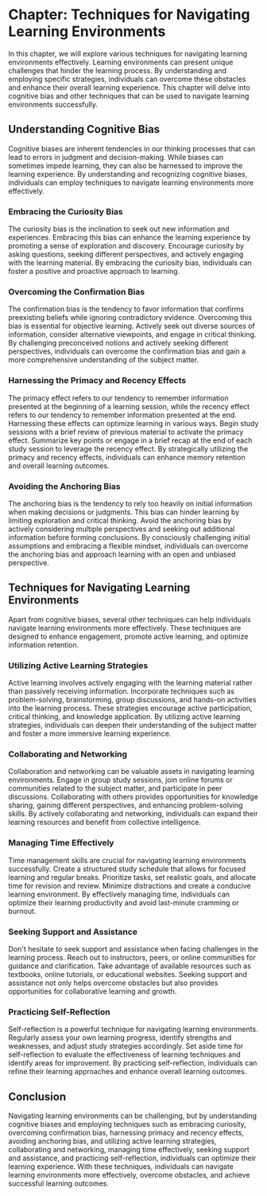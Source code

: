 Chapter: Techniques for Navigating Learning Environments
========================================================

In this chapter, we will explore various techniques for navigating learning environments effectively. Learning environments can present unique challenges that hinder the learning process. By understanding and employing specific strategies, individuals can overcome these obstacles and enhance their overall learning experience. This chapter will delve into cognitive bias and other techniques that can be used to navigate learning environments successfully.

Understanding Cognitive Bias
----------------------------

Cognitive biases are inherent tendencies in our thinking processes that can lead to errors in judgment and decision-making. While biases can sometimes impede learning, they can also be harnessed to improve the learning experience. By understanding and recognizing cognitive biases, individuals can employ techniques to navigate learning environments more effectively.

### Embracing the Curiosity Bias

The curiosity bias is the inclination to seek out new information and experiences. Embracing this bias can enhance the learning experience by promoting a sense of exploration and discovery. Encourage curiosity by asking questions, seeking different perspectives, and actively engaging with the learning material. By embracing the curiosity bias, individuals can foster a positive and proactive approach to learning.

### Overcoming the Confirmation Bias

The confirmation bias is the tendency to favor information that confirms preexisting beliefs while ignoring contradictory evidence. Overcoming this bias is essential for objective learning. Actively seek out diverse sources of information, consider alternative viewpoints, and engage in critical thinking. By challenging preconceived notions and actively seeking different perspectives, individuals can overcome the confirmation bias and gain a more comprehensive understanding of the subject matter.

### Harnessing the Primacy and Recency Effects

The primacy effect refers to our tendency to remember information presented at the beginning of a learning session, while the recency effect refers to our tendency to remember information presented at the end. Harnessing these effects can optimize learning in various ways. Begin study sessions with a brief review of previous material to activate the primacy effect. Summarize key points or engage in a brief recap at the end of each study session to leverage the recency effect. By strategically utilizing the primacy and recency effects, individuals can enhance memory retention and overall learning outcomes.

### Avoiding the Anchoring Bias

The anchoring bias is the tendency to rely too heavily on initial information when making decisions or judgments. This bias can hinder learning by limiting exploration and critical thinking. Avoid the anchoring bias by actively considering multiple perspectives and seeking out additional information before forming conclusions. By consciously challenging initial assumptions and embracing a flexible mindset, individuals can overcome the anchoring bias and approach learning with an open and unbiased perspective.

Techniques for Navigating Learning Environments
-----------------------------------------------

Apart from cognitive biases, several other techniques can help individuals navigate learning environments more effectively. These techniques are designed to enhance engagement, promote active learning, and optimize information retention.

### Utilizing Active Learning Strategies

Active learning involves actively engaging with the learning material rather than passively receiving information. Incorporate techniques such as problem-solving, brainstorming, group discussions, and hands-on activities into the learning process. These strategies encourage active participation, critical thinking, and knowledge application. By utilizing active learning strategies, individuals can deepen their understanding of the subject matter and foster a more immersive learning experience.

### Collaborating and Networking

Collaboration and networking can be valuable assets in navigating learning environments. Engage in group study sessions, join online forums or communities related to the subject matter, and participate in peer discussions. Collaborating with others provides opportunities for knowledge sharing, gaining different perspectives, and enhancing problem-solving skills. By actively collaborating and networking, individuals can expand their learning resources and benefit from collective intelligence.

### Managing Time Effectively

Time management skills are crucial for navigating learning environments successfully. Create a structured study schedule that allows for focused learning and regular breaks. Prioritize tasks, set realistic goals, and allocate time for revision and review. Minimize distractions and create a conducive learning environment. By effectively managing time, individuals can optimize their learning productivity and avoid last-minute cramming or burnout.

### Seeking Support and Assistance

Don't hesitate to seek support and assistance when facing challenges in the learning process. Reach out to instructors, peers, or online communities for guidance and clarification. Take advantage of available resources such as textbooks, online tutorials, or educational websites. Seeking support and assistance not only helps overcome obstacles but also provides opportunities for collaborative learning and growth.

### Practicing Self-Reflection

Self-reflection is a powerful technique for navigating learning environments. Regularly assess your own learning progress, identify strengths and weaknesses, and adjust study strategies accordingly. Set aside time for self-reflection to evaluate the effectiveness of learning techniques and identify areas for improvement. By practicing self-reflection, individuals can refine their learning approaches and enhance overall learning outcomes.

Conclusion
----------

Navigating learning environments can be challenging, but by understanding cognitive biases and employing techniques such as embracing curiosity, overcoming confirmation bias, harnessing primacy and recency effects, avoiding anchoring bias, and utilizing active learning strategies, collaborating and networking, managing time effectively, seeking support and assistance, and practicing self-reflection, individuals can optimize their learning experience. With these techniques, individuals can navigate learning environments more effectively, overcome obstacles, and achieve successful learning outcomes.
